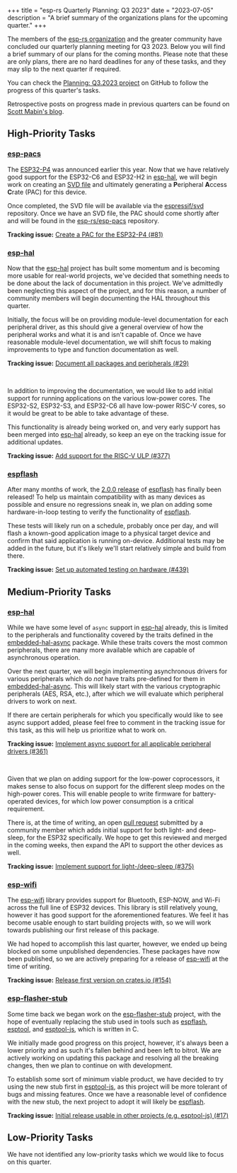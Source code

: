 +++
title       = "esp-rs Quarterly Planning: Q3 2023"
date        = "2023-07-05"
description = "A brief summary of the organizations plans for the upcoming quarter."
+++

The members of the [esp-rs organization] and the greater community have concluded our quarterly planning meeting for Q3 2023. Below you will find a brief summary of our plans for the coming months. Please note that these are only plans, there are no hard deadlines for any of these tasks, and they may slip to the next quarter if required.

You can check the [Planning: Q3.2023 project] on GitHub to follow the progress of this quarter's tasks.

Retrospective posts on progress made in previous quarters can be found on [Scott Mabin's blog].

[esp-rs organization]: https://github.com/esp-rs/
[planning: q3.2023 project]: https://github.com/orgs/esp-rs/projects/2/views/15
[scott mabin's blog]: https://mabez.dev/blog/posts/

## High-Priority Tasks

### [esp-pacs]

The [ESP32-P4] was announced earlier this year. Now that we have relatively good support for the ESP32-C6 and ESP32-H2 in [esp-hal], we will begin work on creating an [SVD file] and ultimately generating a **P**eripheral **A**ccess **C**rate (PAC) for this device.

Once completed, the SVD file will be available via the [espressif/svd] repository. Once we have an SVD file, the PAC should come shortly after and will be found in the [esp-rs/esp-pacs] repository.

**Tracking issue:** [Create a PAC for the ESP32-P4 (#81)]

[esp-pacs]: https://github.com/esp-rs/esp-pacs
[esp32-p4]: https://www.espressif.com/en/news/ESP32-P4
[svd file]: https://www.keil.com/pack/doc/CMSIS/SVD/html/index.html
[espressif/svd]: https://github.com/espressif/svd/
[esp-rs/esp-pacs]: https://github.com/esp-rs/esp-pacs/
[create a pac for the esp32-p4 (#81)]: https://github.com/esp-rs/esp-pacs/issues/81

### [esp-hal]

Now that the [esp-hal] project has built some momentum and is becoming more usable for real-world projects, we've decided that something needs to be done about the lack of documentation in this project. We've admittedly been neglecting this aspect of the project, and for this reason, a number of community members will begin documenting the HAL throughout this quarter.

Initially, the focus will be on providing module-level documentation for each peripheral driver, as this should give a general overview of how the peripheral works and what it is and isn't capable of. Once we have reasonable module-level documentation, we will shift focus to making improvements to type and function documentation as well.

**Tracking issue:** [Document all packages and peripherals (#29)]

[esp-hal]: https://github.com/esp-rs/esp-hal
[document all packages and peripherals (#29)]: https://github.com/esp-rs/esp-hal/issues/29

<br />

In addition to improving the documentation, we would like to add initial support for running applications on the various low-power cores. The ESP32-S2, ESP32-S3, and ESP32-C6 all have low-power RISC-V cores, so it would be great to be able to take advantage of these.

This functionality is already being worked on, and very early support has been merged into [esp-hal] already, so keep an eye on the tracking issue for  additional updates.

**Tracking issue:** [Add support for the RISC-V ULP (#377)]

[add support for the risc-v ulp (#377)]: https://github.com/esp-rs/esp-hal/issues/377

### [espflash]

After many months of work, the [2.0.0 release] of [espflash] has finally been released! To help us maintain compatibility with as many devices as possible and ensure no regressions sneak in, we plan on adding some hardware-in-loop testing to verify the functionality of [espflash].

These tests will likely run on a schedule, probably once per day, and will flash a known-good application image to a physical target device and confirm that said application is running on-device. Additional tests may be added in the future, but it's likely we'll start relatively simple and build from there.

**Tracking issue:** [Set up automated testing on hardware (#439)]

[2.0.0 release]: https://github.com/esp-rs/espflash/releases/tag/v2.0.0
[espflash]: https://github.com/esp-rs/espflash
[set up automated testing on hardware (#439)]: https://github.com/esp-rs/espflash/issues/439

## Medium-Priority Tasks

### [esp-hal]

While we have some level of `async` support in [esp-hal] already, this is limited to the peripherals and functionality covered by the traits defined in the [embedded-hal-async] package. While these traits covers the most common peripherals, there are many more available which are capable of asynchronous operation.

Over the next quarter, we will begin implementing asynchronous drivers for various peripherals which do _not_ have traits pre-defined for them in [embedded-hal-async]. This will likely start with the various cryptographic peripherals (AES, RSA, etc.), after which we will evaluate which peripheral drivers to work on next.

If there are certain peripherals for which you specifically would like to see async support added, please feel free to comment in the tracking issue for this task, as this will help us prioritize what to work on.

**Tracking issue:** [Implement async support for all applicable peripheral drivers (#361)]

[embedded-hal-async]: https://github.com/rust-embedded/embedded-hal/tree/master/embedded-hal-async
[implement async support for all applicable peripheral drivers (#361)]: https://github.com/esp-rs/esp-hal/issues/361

<br />

Given that we plan on adding support for the low-power coprocessors, it makes sense to also focus on support for the different sleep modes on the high-power cores. This will enable people to write firmware for battery-operated devices, for which low power consumption is a critical requirement.

There is, at the time of writing, an open [pull request] submitted by a community member which adds initial support for both light- and deep-sleep, for the ESP32 specifically. We hope to get this reviewed and merged in the coming weeks, then expand the API to support the other devices as well.

**Tracking issue:** [Implement support for light-/deep-sleep (#375)]

[pull request]: https://github.com/esp-rs/esp-hal/pull/574
[implement support for light-/deep-sleep (#375)]: https://github.com/esp-rs/esp-hal/issues/375

### [esp-wifi]

The [esp-wifi] library provides support for Bluetooth, ESP-NOW, and Wi-Fi across the full line of ESP32 devices. This library is still relatively young, however it has good support for the aforementioned features. We feel it has become usable enough to start building projects with, so we will work towards publishing our first release of this package.

We had hoped to accomplish this last quarter, however, we ended up being blocked on some unpublished dependencies. These packages have now been published, so we are actively preparing for a release of [esp-wifi] at the time of writing.

**Tracking issue:** [Release first version on crates.io (#154)]

[esp-wifi]: https://github.com/esp-rs/esp-wifi
[release first version on crates.io (#154)]: https://github.com/esp-rs/esp-wifi/issues/154

### [esp-flasher-stub]

Some time back we began work on the [esp-flasher-stub] project, with the hope of eventually replacing the stub used in tools such as [espflash], [esptool], and [esptool-js], which is written in C.

We initially made good progress on this project, however, it's always been a lower priority and as such it's fallen behind and been left to bitrot. We are actively working on updating this package and resolving all the breaking changes, then we plan to continue on with development.

To establish some sort of minimum viable product, we have decided to try using the new stub first in [esptool-js], as this project will be more tolerant of bugs and missing features. Once we have a reasonable level of confidence with the new stub, the next project to adopt it will likely be [espflash].

**Tracking issue:** [Initial release usable in other projects (e.g. esptool-js) (#17)]

[esp-flasher-stub]: https://github.com/esp-rs/esp-flasher-stub
[esptool]: https://github.com/espressif/esptool/
[esptool-js]: https://github.com/espressif/esptool-js
[initial release usable in other projects (e.g. esptool-js) (#17)]: https://github.com/esp-rs/esp-flasher-stub/issues/17

## Low-Priority Tasks

We have not identified any low-priority tasks which we would like to focus on this quarter.
